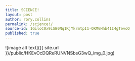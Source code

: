 ```yaml
---
title: SCIENCE!
layout: post
author: rory.collins
permalink: /science!/
source-id: 1GiloC0x9iSB0Nq1RjYkrmtpI1-OKMGHhb41I4gTevoQ
published: true
---
```

![image alt text]({{ site.url }}/public/HKEvOcDQReRUNVNSbsG3wQ_img_0.jpg)


